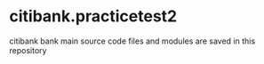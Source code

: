 # citibank.practicetest2
citibank bank main source code files and modules are saved in this repository
